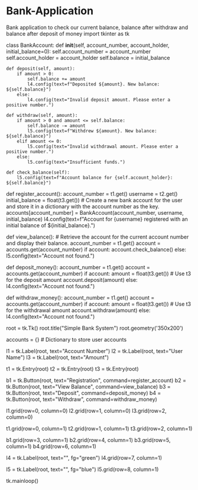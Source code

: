 # Bank-Application
Bank application to check our current balance, balance after withdraw and balance after deposit of money
import tkinter as tk

class BankAccount:
    def __init__(self, account_number, account_holder, initial_balance=0):
        self.account_number = account_number
        self.account_holder = account_holder
        self.balance = initial_balance

    def deposit(self, amount):
        if amount > 0:
            self.balance += amount
            l4.config(text=f"Deposited ${amount}. New balance: ${self.balance}")
        else:
            l4.config(text="Invalid deposit amount. Please enter a positive number.")

    def withdraw(self, amount):
        if amount > 0 and amount <= self.balance:
            self.balance -= amount
            l5.config(text=f"Withdrew ${amount}. New balance: ${self.balance}")
        elif amount <= 0:
            l5.config(text="Invalid withdrawal amount. Please enter a positive number.")
        else:
            l5.config(text="Insufficient funds.")

    def check_balance(self):
        l5.config(text=f"Account balance for {self.account_holder}: ${self.balance}")

def register_account():
    account_number = t1.get()
    username = t2.get()
    initial_balance = float(t3.get())
    # Create a new bank account for the user and store it in a dictionary with the account number as the key.
    accounts[account_number] = BankAccount(account_number, username, initial_balance)
    l4.config(text=f"Account for {username} registered with an initial balance of ${initial_balance}.")

def view_balance():
    # Retrieve the account for the current account number and display their balance.
    account_number = t1.get()
    account = accounts.get(account_number)
    if account:
        account.check_balance()
    else:
        l5.config(text="Account not found.")

def deposit_money():
    account_number = t1.get()
    account = accounts.get(account_number)
    if account:
        amount = float(t3.get())  # Use t3 for the deposit amount
        account.deposit(amount)
    else:
        l4.config(text="Account not found.")

def withdraw_money():
    account_number = t1.get()
    account = accounts.get(account_number)
    if account:
        amount = float(t3.get())  # Use t3 for the withdrawal amount
        account.withdraw(amount)
    else:
        l4.config(text="Account not found.")

root = tk.Tk()
root.title("Simple Bank System")
root.geometry('350x200')

accounts = {}  # Dictionary to store user accounts

l1 = tk.Label(root, text="Account Number")
l2 = tk.Label(root, text="User Name")
l3 = tk.Label(root, text="Amount")

t1 = tk.Entry(root)
t2 = tk.Entry(root)
t3 = tk.Entry(root)

b1 = tk.Button(root, text="Registration", command=register_account)
b2 = tk.Button(root, text="View Balance", command=view_balance)
b3 = tk.Button(root, text="Deposit", command=deposit_money)
b4 = tk.Button(root, text="Withdraw", command=withdraw_money)

l1.grid(row=0, column=0)
l2.grid(row=1, column=0)
l3.grid(row=2, column=0)

t1.grid(row=0, column=1)
t2.grid(row=1, column=1)
t3.grid(row=2, column=1)

b1.grid(row=3, column=1)
b2.grid(row=4, column=1)
b3.grid(row=5, column=1)
b4.grid(row=6, column=1)

l4 = tk.Label(root, text="", fg="green")
l4.grid(row=7, column=1)

l5 = tk.Label(root, text="", fg="blue")
l5.grid(row=8, column=1)

tk.mainloop()

